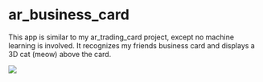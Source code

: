 # ar_business_card
This app is similar to my ar_trading_card project, except no machine learning is involved. It recognizes my friends business card and displays a 3D cat (meow) above the card.

![](ar_business_card_demo.GIF)
